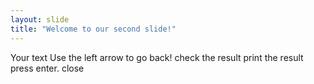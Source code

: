 ```yaml
---
layout: slide
title: "Welcome to our second slide!"
---
```

Your text
Use the left arrow to go back!
check the result
print the result
press enter.
close
